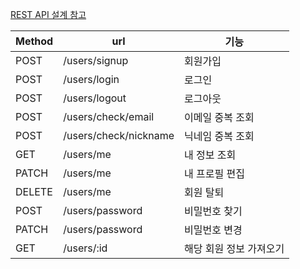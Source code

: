[REST API 설계 참고](https://velog.io/@suyeonpi/Dimelo-Project-REST-API-%EC%84%A4%EA%B3%84
)

Method | url | 기능
-----|---|---|
POST | /users/signup | 회원가입
POST | /users/login | 로그인
POST | /users/logout | 로그아웃
POST | /users/check/email | 이메일 중복 조회
POST | /users/check/nickname | 닉네임 중복 조회
GET | /users/me | 내 정보 조회
PATCH | /users/me | 내 프로필 편집
DELETE | /users/me | 회원 탈퇴
POST | /users/password | 비밀번호 찾기
PATCH | /users/password | 비밀번호 변경
GET | /users/:id | 해당 회원 정보 가져오기

